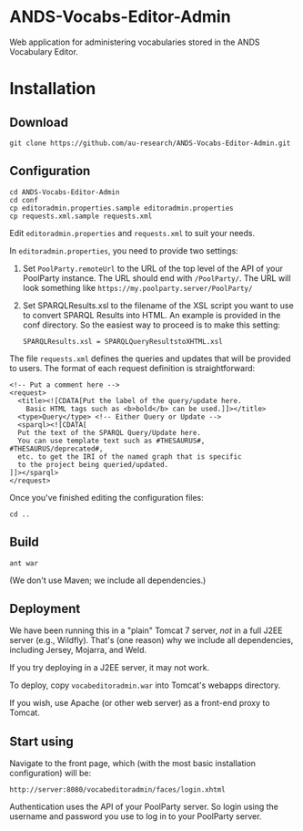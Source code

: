 # ANDS-Vocabs-Editor-Admin

Web application for administering vocabularies stored in the ANDS
Vocabulary Editor.

# Installation

## Download

    git clone https://github.com/au-research/ANDS-Vocabs-Editor-Admin.git

## Configuration

    cd ANDS-Vocabs-Editor-Admin
    cd conf
    cp editoradmin.properties.sample editoradmin.properties
    cp requests.xml.sample requests.xml

Edit `editoradmin.properties` and `requests.xml` to suit your needs.

In `editoradmin.properties`, you need to provide two settings:

1. Set `PoolParty.remoteUrl` to the URL of the top level of the API of
   your PoolParty instance. The URL should end with `/PoolParty/`. The
   URL will look something like `https://my.poolparty.server/PoolParty/`
2. Set SPARQLResults.xsl to the filename of the XSL script you want to
   use to convert SPARQL Results into HTML. An example is provided in
   the conf directory. So the easiest way to proceed is to make this
   setting:

   ```SPARQLResults.xsl = SPARQLQueryResultstoXHTML.xsl```

The file `requests.xml` defines the queries and updates that will be
provided to users. The format of each request definition is straightforward:

    <!-- Put a comment here -->
    <request>
      <title><![CDATA[Put the label of the query/update here.
        Basic HTML tags such as <b>bold</b> can be used.]]></title>
      <type>Query</type> <!-- Either Query or Update -->
      <sparql><![CDATA[
      Put the text of the SPARQL Query/Update here.
      You can use template text such as #THESAURUS#, #THESAURUS/deprecated#,
      etc. to get the IRI of the named graph that is specific
      to the project being queried/updated.
    ]]></sparql>
    </request>

Once you've finished editing the configuration files:

    cd ..

## Build

    ant war

(We don't use Maven; we include all dependencies.)

## Deployment

We have been running this in a "plain" Tomcat 7 server, _not_ in a
full J2EE server (e.g., Wildfly). That's (one reason) why we include
all dependencies, including Jersey, Mojarra, and Weld.

If you try deploying in a J2EE server, it may not work.

To deploy, copy `vocabeditoradmin.war` into Tomcat's webapps directory.

If you wish, use Apache (or other web server) as a front-end proxy to Tomcat.

## Start using

Navigate to the front page, which (with the most basic installation
configuration) will be:

`http://server:8080/vocabeditoradmin/faces/login.xhtml`

Authentication uses the API of your PoolParty server. So
login using the username and password you use to log in to your
PoolParty server.
